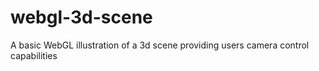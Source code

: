 # webgl-3d-scene
A basic WebGL illustration of a 3d scene providing users camera control capabilities
